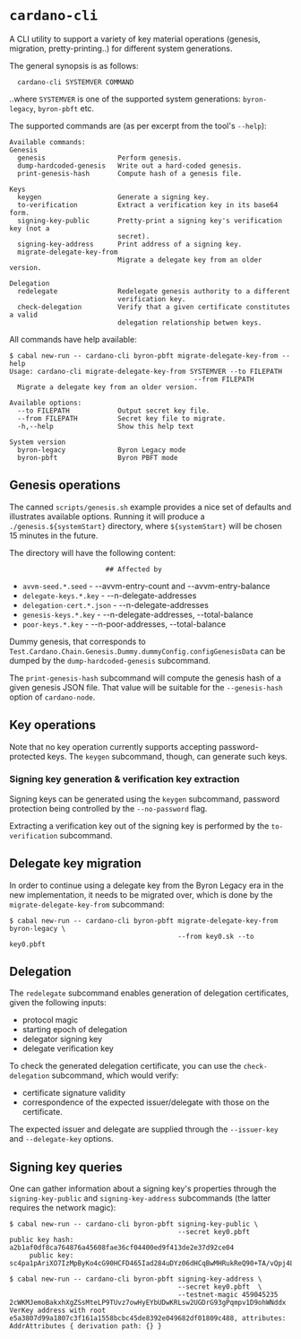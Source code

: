 # `cardano-cli`

A CLI utility to support a variety of key material operations (genesis, migration, pretty-printing..) for different system generations.

The general synopsis is as follows:
 ```
   cardano-cli SYSTEMVER COMMAND
```

..where `SYSTEMVER` is one of the supported system generations: `byron-legacy`, `byron-pbft` etc.

The supported commands are (as per excerpt from the tool's `--help`):

```
Available commands:
Genesis
  genesis                  Perform genesis.
  dump-hardcoded-genesis   Write out a hard-coded genesis.
  print-genesis-hash       Compute hash of a genesis file.

Keys
  keygen                   Generate a signing key.
  to-verification          Extract a verification key in its base64 form.
  signing-key-public       Pretty-print a signing key's verification key (not a
                           secret).
  signing-key-address      Print address of a signing key.
  migrate-delegate-key-from
                           Migrate a delegate key from an older version.

Delegation
  redelegate               Redelegate genesis authority to a different
                           verification key.
  check-delegation         Verify that a given certificate constitutes a valid
                           delegation relationship betwen keys.
```

All commands have help available:

```
$ cabal new-run -- cardano-cli byron-pbft migrate-delegate-key-from --help
Usage: cardano-cli migrate-delegate-key-from SYSTEMVER --to FILEPATH
                                              --from FILEPATH
  Migrate a delegate key from an older version.

Available options:
  --to FILEPATH            Output secret key file.
  --from FILEPATH          Secret key file to migrate.
  -h,--help                Show this help text

System version
  byron-legacy             Byron Legacy mode
  byron-pbft               Byron PBFT mode

```

## Genesis operations

The canned `scripts/genesis.sh` example provides a nice set of defaults and
illustrates available options.  Running it will produce a `./genesis.${systemStart}` directory,
where `${systemStart}` will be chosen 15 minutes in the future.

The directory will have the following content:

                            ## Affected by

 - `avvm-seed.*.seed`         - --avvm-entry-count and --avvm-entry-balance
 - `delegate-keys.*.key`      - --n-delegate-addresses
 - `delegation-cert.*.json`   - --n-delegate-addresses
 - `genesis-keys.*.key`       - --n-delegate-addresses, --total-balance
 - `poor-keys.*.key`          - --n-poor-addresses, --total-balance

Dummy genesis, that corresponds to `Test.Cardano.Chain.Genesis.Dummy.dummyConfig.configGenesisData`
can be dumped by the `dump-hardcoded-genesis` subcommand.

The `print-genesis-hash` subcommand will compute the genesis hash of a given genesis JSON file.
That value will be suitable for the `--genesis-hash` option of `cardano-node`.

## Key operations

Note that no key operation currently supports accepting password-protected keys.
The `keygen` subcommand, though, can generate such keys.

### Signing key generation & verification key extraction

Signing keys can be generated using the `keygen` subcommand, password protection being
controlled by the `--no-password` flag.

Extracting a verification key out of the signing key is performed by the `to-verification` subcommand.

## Delegate key migration

In order to continue using a delegate key from the Byron Legacy era in the new implementation,
it needs to be migrated over, which is done by the `migrate-delegate-key-from` subcommand:

```
$ cabal new-run -- cardano-cli byron-pbft migrate-delegate-key-from byron-legacy \
                                          --from key0.sk --to key0.pbft
```

## Delegation

The `redelegate` subcommand enables generation of delegation certificates,
given the following inputs:

   - protocol magic
   - starting epoch of delegation
   - delegator signing key
   - delegate verification key

To check the generated delegation certificate, you can use the `check-delegation` subcommand,
which would verify:

   - certificate signature validity
   - correspondence of the expected issuer/delegate with those on the certificate.

The expected issuer and delegate are supplied through the `--issuer-key` and `--delegate-key`
options.

## Signing key queries

One can gather information about a signing key's properties through the `signing-key-public`
and `signing-key-address` subcommands (the latter requires the network magic):

```
$ cabal new-run -- cardano-cli byron-pbft signing-key-public \
                                          --secret key0.pbft
public key hash: a2b1af0df8ca764876a45608fae36cf04400ed9f413de2e37d92ce04
     public key: sc4pa1pAriXO7IzMpByKo4cG90HCFD465Iad284uDYz06dHCqBwMHRukReQ90+TA/vQpj4L1YNaLHI7DS0Z2Vg==

$ cabal new-run -- cardano-cli byron-pbft signing-key-address \
                                          --secret key0.pbft  \
                                          --testnet-magic 459045235
2cWKMJemoBakxhXgZSsMteLP9TUvz7owHyEYbUDwKRLsw2UGDrG93gPqmpv1D9ohWNddx
VerKey address with root e5a3807d99a1807c3f161a1558bcbc45de8392e049682df01809c488, attributes: AddrAttributes { derivation path: {} }
```
